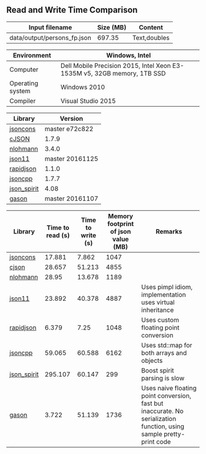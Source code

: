 
## Read and Write Time Comparison


Input filename|Size (MB)|Content
---|---|---
data/output/persons_fp.json|697.35|Text,doubles

Environment|Windows, Intel
---|---
Computer|Dell Mobile Precision 2015, Intel Xeon E3-1535M v5, 32GB memory, 1TB SSD
Operating system|Windows 2010
Compiler|Visual Studio 2015

Library|Version
---|---
[jsoncons](https://github.com/danielaparker/jsoncons)|master e72c822
[cJSON](https://github.com/DaveGamble/cJSON)|1.7.9
[nlohmann](https://github.com/nlohmann/json)|3.4.0
[json11](https://github.com/dropbox/json11)|master 20161125
[rapidjson](https://github.com/miloyip/rapidjson)|1.1.0
[jsoncpp](https://github.com/open-source-parsers/jsoncpp)|1.7.7
[json_spirit](http://www.codeproject.com/Articles/20027/JSON-Spirit-A-C-JSON-Parser-Generator-Implemented)|4.08
[gason](https://github.com/vivkin/gason)|master 20161107

Library|Time to read (s)|Time to write (s)|Memory footprint of json value (MB)|Remarks
---|---|---|---|---
[jsoncons](https://github.com/danielaparker/jsoncons)|17.881|7.862|1047|
[cjson](https://github.com/DaveGamble/cJSON)|28.657|51.213|4855|
[nlohmann](https://github.com/nlohmann/json)|28.95|13.678|1189|
[json11](https://github.com/dropbox/json11)|23.892|40.378|4887|Uses pimpl idiom, implementation uses virtual inheritance
[rapidjson](https://github.com/miloyip/rapidjson)|6.379|7.25|1048|Uses custom floating point conversion
[jsoncpp](https://github.com/open-source-parsers/jsoncpp)|59.065|60.588|6162|Uses std::map for both arrays and objects
[json_spirit](http://www.codeproject.com/Articles/20027/JSON-Spirit-A-C-JSON-Parser-Generator-Implemented)|295.107|60.147|299|Boost spirit parsing is slow
[gason](https://github.com/vivkin/gason)|3.722|51.139|1736|Uses naive floating point conversion, fast but inaccurate. No serialization function, using sample pretty-print code


